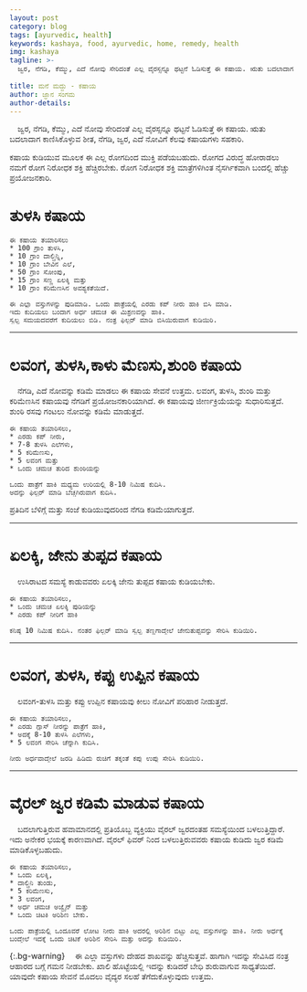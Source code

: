 ```yaml
---
layout: post
category: blog
tags: [ayurvedic, health]
keywords: kashaya, food, ayurvedic, home, remedy, health
img: kashaya
tagline: >-
  ಜ್ವರ, ನೆಗಡಿ, ಕೆಮ್ಮು, ಎದೆ ನೋವು ಸೇರಿದಂತೆ ಎಲ್ಲ ವೈರಸ್ಸನ್ನೂ ಥಟ್ಟನೆ ಓಡಿಸುತ್ತೆ ಈ ಕಷಾಯ. ಋತು ಬದಲಾದಾಗ ಕಾಣಿಸಿಕೊಳ್ಳುವ ಶೀತ, ನೆಗಡಿ, ಜ್ವರ, ಎದೆ ನೋವಿಗೆ ಕೆಲವು ಕಷಾಯಗಳು ಸಹಕಾರಿ.
  
title: ಮನೆ ಮದ್ದು - ಕಷಾಯ
author: ಜ್ಞಾನ ಸಂಗಮ
author-details: 
---
```

&emsp;ಜ್ವರ, ನೆಗಡಿ, ಕೆಮ್ಮು, ಎದೆ ನೋವು ಸೇರಿದಂತೆ ಎಲ್ಲ ವೈರಸ್ಸನ್ನೂ ಥಟ್ಟನೆ ಓಡಿಸುತ್ತೆ ಈ ಕಷಾಯ. ಋತು ಬದಲಾದಾಗ ಕಾಣಿಸಿಕೊಳ್ಳುವ ಶೀತ, ನೆಗಡಿ, ಜ್ವರ, ಎದೆ ನೋವಿಗೆ ಕೆಲವು ಕಷಾಯಗಳು ಸಹಕಾರಿ.

<!--more-->

ಕಷಾಯ ಕುಡಿಯುವ ಮೂಲಕ ಈ ಎಲ್ಲ ರೋಗದಿಂದ ಮುಕ್ತಿ ಪಡೆಯಬಹುದು. ರೋಗದ ವಿರುದ್ಧ ಹೋರಾಡಲು ನಮಗೆ ರೋಗ ನಿರೋಧಕ ಶಕ್ತಿ ಹೆಚ್ಚಿರಬೇಕು. ರೋಗ ನಿರೋಧಕ ಶಕ್ತಿ ಮಾತ್ರೆಗಳಿಗಿಂತ ನೈಸರ್ಗಿಕವಾಗಿ ಬಂದಲ್ಲಿ ಹೆಚ್ಚು ಪ್ರಯೋಜನಕಾರಿ.

# ತುಳಸಿ ಕಷಾಯ
```
ಈ ಕಷಾಯ ತಯಾರಿಸಲು 
* 100 ಗ್ರಾಂ ತುಳಸಿ,
* 10 ಗ್ರಾಂ ದಾಲ್ಚಿನ್ನಿ,
* 10 ಗ್ರಾಂ ಬೇವಿನ ಎಲೆ,
* 50 ಗ್ರಾಂ ಸೋಂಪು,
* 15 ಗ್ರಾಂ ಸಣ್ಣ ಏಲಕ್ಕಿ ಮತ್ತು 
* 10 ಗ್ರಾಂ ಕರಿಮೆಣಸಿನ ಅವಶ್ಯಕತೆಯಿದೆ.

ಈ ಎಲ್ಲಾ ವಸ್ತುಗಳನ್ನು ಪುಡಿಮಾಡಿ. ಒಂದು ಪಾತ್ರೆಯಲ್ಲಿ ಎರಡು ಕಪ್ ನೀರು ಹಾಕಿ ಬಿಸಿ ಮಾಡಿ. 
ಇದು ಕುದಿಯಲು ಬಂದಾಗ ಅರ್ಧ ಚಮಚ ಈ ಮಿಶ್ರಣವನ್ನು ಹಾಕಿ. 
ಸ್ವಲ್ಪ ಸಮಯದವರೆಗೆ ಕುದಿಯಲು ಬಿಡಿ. ನಂತ್ರ ಫಿಲ್ಟರ್ ಮಾಡಿ ಬಿಸಿಯಿರುವಾಗ ಕುಡಿಯಿರಿ.
```
<hr>

# ಲವಂಗ, ತುಳಸಿ,ಕಾಳು ಮೆಣಸು,ಶುಂಠಿ ಕಷಾಯ
&emsp;ನೆಗಡಿ, ಎದೆ ನೋವನ್ನು ಕಡಿಮೆ ಮಾಡಲು ಈ ಕಷಾಯ ಸೇವನೆ ಉತ್ತಮ. ಲವಂಗ, ತುಳಸಿ, ಶುಂಠಿ ಮತ್ತು ಕರಿಮೆಣಸಿನ ಕಷಾಯವು ನೆಗಡಿಗೆ ಪ್ರಯೋಜನಕಾರಿಯಾಗಿದೆ. ಈ ಕಷಾಯವು ಜೀರ್ಣಕ್ರಿಯೆಯನ್ನು ಸುಧಾರಿಸುತ್ತದೆ.
ಶುಂಠಿ ರಸವು ಗಂಟಲು ನೋವನ್ನು ಕಡಿಮೆ ಮಾಡುತ್ತದೆ. 
```
ಈ ಕಷಾಯ ತಯಾರಿಸಲು, 
* ಎರಡು ಕಪ್ ನೀರು,
* 7-8 ತುಳಸಿ ಎಲೆಗಳು,
* 5 ಕರಿಮೆಣಸು,
* 5 ಲವಂಗ ಮತ್ತು 
* ಒಂದು ಚಮಚ ತುರಿದ ಶುಂಠಿಯನ್ನು 

ಒಂದು ಪಾತ್ರೆಗೆ ಹಾಕಿ ಮಧ್ಯಮ ಉರಿಯಲ್ಲಿ 8-10 ನಿಮಿಷ ಕುದಿಸಿ. 
ಅದನ್ನು ಫಿಲ್ಟರ್ ಮಾಡಿ ಬೆಚ್ಚಗಿರುವಾಗ ಕುದಿಸಿ.
```
ಪ್ರತಿದಿನ ಬೆಳಿಗ್ಗೆ ಮತ್ತು ಸಂಜೆ ಕುಡಿಯುವುದರಿಂದ ನೆಗಡಿ ಕಡಿಮೆಯಾಗುತ್ತದೆ.

<hr>

# ಏಲಕ್ಕಿ, ಜೇನು ತುಪ್ಪದ ಕಷಾಯ
&emsp;ಉಸಿರಾಟದ ಸಮಸ್ಯೆ ಕಾಡುವವರು ಏಲಕ್ಕಿ ಜೇನು ತುಪ್ಪದ ಕಷಾಯ ಕುಡಿಯಬೇಕು. 
```
ಈ ಕಷಾಯ ತಯಾರಿಸಲು,
* ಒಂದು ಚಮಚ ಏಲಕ್ಕಿ ಪುಡಿಯನ್ನು
* ಎರಡು ಕಪ್ ನೀರಿಗೆ ಹಾಕಿ

ಕನಿಷ್ಠ 10 ನಿಮಿಷ ಕುದಿಸಿ. ನಂತರ ಫಿಲ್ಟರ್ ಮಾಡಿ ಸ್ವಲ್ಪ ತಣ್ಣಗಾದ್ಮೇಲೆ ಜೇನುತುಪ್ಪವನ್ನು ಸೇರಿಸಿ ಕುಡಿಯಿರಿ.
```
<hr>

# ಲವಂಗ, ತುಳಸಿ, ಕಪ್ಪು ಉಪ್ಪಿನ ಕಷಾಯ
&emsp;ಲವಂಗ-ತುಳಸಿ ಮತ್ತು ಕಪ್ಪು ಉಪ್ಪಿನ ಕಷಾಯವು ಕೀಲು ನೋವಿಗೆ ಪರಿಹಾರ ನೀಡುತ್ತದೆ.
```
ಈ ಕಷಾಯ ತಯಾರಿಸಲು,
* ಎರಡು ಗ್ಲಾಸ್ ನೀರನ್ನು ಪಾತ್ರೆಗೆ ಹಾಕಿ,
* ಅದಕ್ಕೆ 8-10 ತುಳಸಿ ಎಲೆಗಳು,
* 5 ಲವಂಗ ಸೇರಿಸಿ ಚೆನ್ನಾಗಿ ಕುದಿಸಿ.

ನೀರು ಅರ್ಧವಾದ್ಮೇಲೆ ಜರಡಿ ಹಿಡಿದು ರುಚಿಗೆ ತಕ್ಕಂತೆ ಕಪ್ಪು ಉಪ್ಪು ಸೇರಿಸಿ ಕುಡಿಯಿರಿ.
```

<hr>

# ವೈರಲ್ ಜ್ವರ ಕಡಿಮೆ ಮಾಡುವ ಕಷಾಯ
&emsp;ಬದಲಾಗುತ್ತಿರುವ ಹವಾಮಾನದಲ್ಲಿ ಪ್ರತಿಯೊಬ್ಬ ವ್ಯಕ್ತಿಯು ವೈರಲ್ ಜ್ವರದಂತಹ ಸಮಸ್ಯೆಯಿಂದ ಬಳಲುತ್ತಿದ್ದಾರೆ. ಇದು ಅನೇಕರ ಭಯಕ್ಕೆ ಕಾರಣವಾಗಿದೆ. ವೈರಲ್ ಫಿವರ್ ನಿಂದ ಬಳಲುತ್ತಿರುವವರು ಕಷಾಯ ಕುಡಿದು ಜ್ವರ ಕಡಿಮೆ ಮಾಡಿಕೊಳ್ಳಬಹುದು. 
```
ಈ ಕಷಾಯ ತಯಾರಿಸಲು,
* ಒಂದು ಏಲಕ್ಕಿ,
* ದಾಲ್ಚಿನಿ ತುಂಡು,
* 5 ಕರಿಮೆಣಸು,
* 3 ಲವಂಗ,
* ಅರ್ಧ ಚಮಚ ಅಜ್ವೈನ್ ಮತ್ತು 
* ಒಂದು ಚಿಟಕಿ ಅರಿಶಿಣ ಬೇಕು.

ಒಂದು ಪಾತ್ರೆಯಲ್ಲಿ ಒಂದೂವರೆ ಲೋಟ ನೀರು ಹಾಕಿ ಅದರಲ್ಲಿ ಅರಿಶಿನ ಬಿಟ್ಟು ಎಲ್ಲ ವಸ್ತುಗಳನ್ನು ಹಾಕಿ. ನೀರು ಅರ್ಧಕ್ಕೆ ಬಂದ್ಮೇಲೆ ಇದಕ್ಕೆ ಒಂದು ಚಿಟಿಕೆ ಅರಿಶಿನ ಸೇರಿಸಿ ಮತ್ತು ಅದನ್ನು ಕುಡಿಯಿರಿ.
```

{:.bg-warning}
&emsp;ಈ ಎಲ್ಲಾ ವಸ್ತುಗಳು ದೇಹದ ಶಾಖವನ್ನು ಹೆಚ್ಚಿಸುತ್ತವೆ. ಹಾಗಾಗಿ ಇದನ್ನು ಸೇವಿಸಿದ ನಂತ್ರ ಆಹಾರದ ಬಗ್ಗೆ ಗಮನ ನೀಡಬೇಕು. ಖಾಲಿ ಹೊಟ್ಟೆಯಲ್ಲಿ ಇದನ್ನು ಕುಡಿದರೆ ಬೇಧಿ ಶುರುವಾಗುವ ಸಾಧ್ಯತೆಯಿದೆ. ಯಾವುದೇ ಕಷಾಯ ಸೇವನೆ ಮೊದಲು ವೈದ್ಯರ ಸಲಹೆ ತೆಗೆದುಕೊಳ್ಳುವುದು ಉತ್ತಮ.
